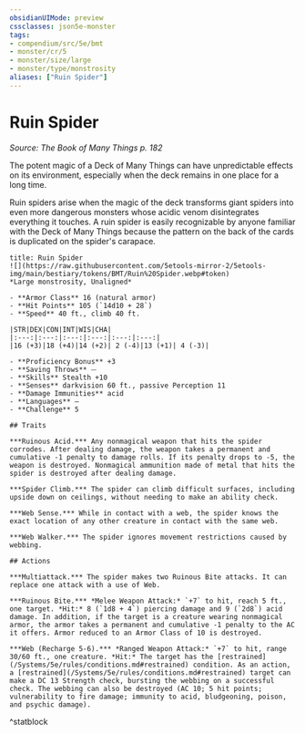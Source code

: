 ```yaml
---
obsidianUIMode: preview
cssclasses: json5e-monster
tags:
- compendium/src/5e/bmt
- monster/cr/5
- monster/size/large
- monster/type/monstrosity
aliases: ["Ruin Spider"]
---
```

# Ruin Spider
*Source: The Book of Many Things p. 182*  

The potent magic of a Deck of Many Things can have unpredictable effects on its environment, especially when the deck remains in one place for a long time.

Ruin spiders arise when the magic of the deck transforms giant spiders into even more dangerous monsters whose acidic venom disintegrates everything it touches. A ruin spider is easily recognizable by anyone familiar with the Deck of Many Things because the pattern on the back of the cards is duplicated on the spider's carapace.

```ad-statblock
title: Ruin Spider
![](https://raw.githubusercontent.com/5etools-mirror-2/5etools-img/main/bestiary/tokens/BMT/Ruin%20Spider.webp#token)
*Large monstrosity, Unaligned*

- **Armor Class** 16 (natural armor)
- **Hit Points** 105 (`14d10 + 28`)
- **Speed** 40 ft., climb 40 ft.

|STR|DEX|CON|INT|WIS|CHA|
|:---:|:---:|:---:|:---:|:---:|:---:|
|16 (+3)|18 (+4)|14 (+2)| 2 (-4)|13 (+1)| 4 (-3)|

- **Proficiency Bonus** +3
- **Saving Throws** ⏤
- **Skills** Stealth +10
- **Senses** darkvision 60 ft., passive Perception 11
- **Damage Immunities** acid
- **Languages** —
- **Challenge** 5

## Traits

***Ruinous Acid.*** Any nonmagical weapon that hits the spider corrodes. After dealing damage, the weapon takes a permanent and cumulative -1 penalty to damage rolls. If its penalty drops to -5, the weapon is destroyed. Nonmagical ammunition made of metal that hits the spider is destroyed after dealing damage.

***Spider Climb.*** The spider can climb difficult surfaces, including upside down on ceilings, without needing to make an ability check.

***Web Sense.*** While in contact with a web, the spider knows the exact location of any other creature in contact with the same web.

***Web Walker.*** The spider ignores movement restrictions caused by webbing.

## Actions

***Multiattack.*** The spider makes two Ruinous Bite attacks. It can replace one attack with a use of Web.

***Ruinous Bite.*** *Melee Weapon Attack:* `+7` to hit, reach 5 ft., one target. *Hit:* 8 (`1d8 + 4`) piercing damage and 9 (`2d8`) acid damage. In addition, if the target is a creature wearing nonmagical armor, the armor takes a permanent and cumulative -1 penalty to the AC it offers. Armor reduced to an Armor Class of 10 is destroyed.

***Web (Recharge 5-6).*** *Ranged Weapon Attack:* `+7` to hit, range 30/60 ft., one creature. *Hit:* The target has the [restrained](/Systems/5e/rules/conditions.md#restrained) condition. As an action, a [restrained](/Systems/5e/rules/conditions.md#restrained) target can make a DC 13 Strength check, bursting the webbing on a successful check. The webbing can also be destroyed (AC 10; 5 hit points; vulnerability to fire damage; immunity to acid, bludgeoning, poison, and psychic damage).
```
^statblock
